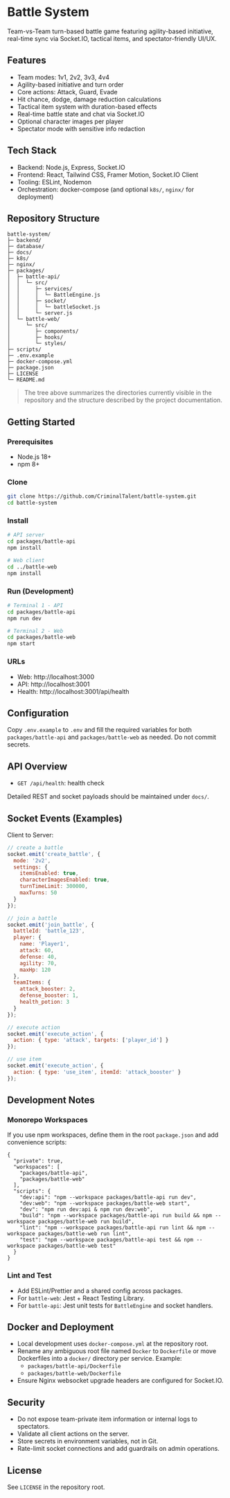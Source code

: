 # Battle System

Team-vs-Team turn-based battle game featuring agility-based initiative, real-time sync via Socket.IO, tactical items, and spectator-friendly UI/UX.

## Features
- Team modes: 1v1, 2v2, 3v3, 4v4
- Agility-based initiative and turn order
- Core actions: Attack, Guard, Evade
- Hit chance, dodge, damage reduction calculations
- Tactical item system with duration-based effects
- Real-time battle state and chat via Socket.IO
- Optional character images per player
- Spectator mode with sensitive info redaction

## Tech Stack
- Backend: Node.js, Express, Socket.IO
- Frontend: React, Tailwind CSS, Framer Motion, Socket.IO Client
- Tooling: ESLint, Nodemon
- Orchestration: docker-compose (and optional `k8s/`, `nginx/` for deployment)

## Repository Structure
```
battle-system/
├─ backend/
├─ database/
├─ docs/
├─ k8s/
├─ nginx/
├─ packages/
│  ├─ battle-api/
│  │  └─ src/
│  │     ├─ services/
│  │     │  └─ BattleEngine.js
│  │     ├─ socket/
│  │     │  └─ battleSocket.js
│  │     └─ server.js
│  └─ battle-web/
│     └─ src/
│        ├─ components/
│        ├─ hooks/
│        └─ styles/
├─ scripts/
├─ .env.example
├─ docker-compose.yml
├─ package.json
├─ LICENSE
└─ README.md
```

> The tree above summarizes the directories currently visible in the repository and the structure described by the project documentation.

## Getting Started

### Prerequisites
- Node.js 18+
- npm 8+

### Clone
```bash
git clone https://github.com/CriminalTalent/battle-system.git
cd battle-system
```

### Install
```bash
# API server
cd packages/battle-api
npm install

# Web client
cd ../battle-web
npm install
```

### Run (Development)
```bash
# Terminal 1 - API
cd packages/battle-api
npm run dev

# Terminal 2 - Web
cd packages/battle-web
npm start
```

### URLs
- Web: http://localhost:3000
- API: http://localhost:3001
- Health: http://localhost:3001/api/health

## Configuration
Copy `.env.example` to `.env` and fill the required variables for both `packages/battle-api` and `packages/battle-web` as needed. Do not commit secrets.

## API Overview
- `GET /api/health`: health check

Detailed REST and socket payloads should be maintained under `docs/`.

## Socket Events (Examples)

Client to Server:
```js
// create a battle
socket.emit('create_battle', {
  mode: '2v2',
  settings: {
    itemsEnabled: true,
    characterImagesEnabled: true,
    turnTimeLimit: 300000,
    maxTurns: 50
  }
});

// join a battle
socket.emit('join_battle', {
  battleId: 'battle_123',
  player: {
    name: 'Player1',
    attack: 60,
    defense: 40,
    agility: 70,
    maxHp: 120
  },
  teamItems: {
    attack_booster: 2,
    defense_booster: 1,
    health_potion: 3
  }
});

// execute action
socket.emit('execute_action', {
  action: { type: 'attack', targets: ['player_id'] }
});

// use item
socket.emit('execute_action', {
  action: { type: 'use_item', itemId: 'attack_booster' }
});
```

## Development Notes

### Monorepo Workspaces
If you use npm workspaces, define them in the root `package.json` and add convenience scripts:

```jsonc
{
  "private": true,
  "workspaces": [
    "packages/battle-api",
    "packages/battle-web"
  ],
  "scripts": {
    "dev:api": "npm --workspace packages/battle-api run dev",
    "dev:web": "npm --workspace packages/battle-web start",
    "dev": "npm run dev:api & npm run dev:web",
    "build": "npm --workspace packages/battle-api run build && npm --workspace packages/battle-web run build",
    "lint": "npm --workspace packages/battle-api run lint && npm --workspace packages/battle-web run lint",
    "test": "npm --workspace packages/battle-api test && npm --workspace packages/battle-web test"
  }
}
```

### Lint and Test
- Add ESLint/Prettier and a shared config across packages.
- For `battle-web`: Jest + React Testing Library.
- For `battle-api`: Jest unit tests for `BattleEngine` and socket handlers.

## Docker and Deployment
- Local development uses `docker-compose.yml` at the repository root.
- Rename any ambiguous root file named `Docker` to `Dockerfile` or move Dockerfiles into a `docker/` directory per service. Example:
  - `packages/battle-api/Dockerfile`
  - `packages/battle-web/Dockerfile`
- Ensure Nginx websocket upgrade headers are configured for Socket.IO.

## Security
- Do not expose team-private item information or internal logs to spectators.
- Validate all client actions on the server.
- Store secrets in environment variables, not in Git.
- Rate-limit socket connections and add guardrails on admin operations.

## License
See `LICENSE` in the repository root.
